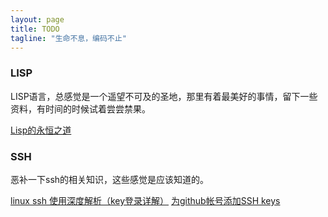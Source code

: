 ```yaml
---
layout: page
title: TODO
tagline: "生命不息，编码不止"
---
```


### LISP

LISP语言，总感觉是一个遥望不可及的圣地，那里有着最美好的事情，留下一些资料，有时间的时候试着尝尝禁果。

[Lisp的永恒之道](http://coolshell.cn/articles/7526.html)

### SSH

恶补一下ssh的相关知识，这些感觉是应该知道的。

[linux ssh 使用深度解析（key登录详解）](http://blog.lizhigang.net/archives/249)
[为github帐号添加SSH keys](http://blog.csdn.net/keyboardota/article/details/7603630)